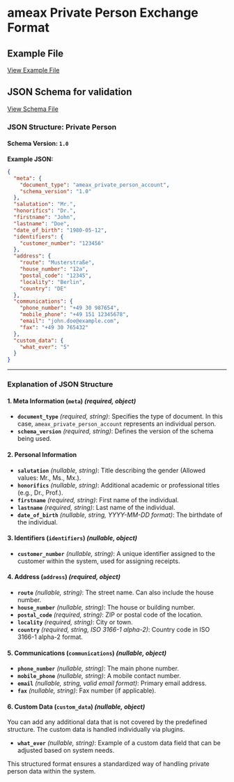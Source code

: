 # ameax Private Person Exchange Format

## Example File
[View Example File](../examples/ameax_private_person.json)


## JSON Schema for validation
[View Schema File](../schemas/ameax_private_person_account.v1-0.schema.json)

### **JSON Structure: Private Person**

#### **Schema Version:** `1.0`

**Example JSON:**
```json
{
  "meta": {
    "document_type": "ameax_private_person_account",
    "schema_version": "1.0"
  },
  "salutation": "Mr.",
  "honorifics": "Dr.",
  "firstname": "John",
  "lastname": "Doe",
  "date_of_birth": "1980-05-12",
  "identifiers": {
    "customer_number": "123456"
  },
  "address": {
    "route": "Musterstraße",
    "house_number": "12a",
    "postal_code": "12345",
    "locality": "Berlin",
    "country": "DE"
  },
  "communications": {
    "phone_number": "+49 30 987654",
    "mobile_phone": "+49 151 12345678",
    "email": "john.doe@example.com",
    "fax": "+49 30 765432"
  },
  "custom_data": {
    "what_ever": "5"
  }
}
```

---

### **Explanation of JSON Structure**

#### **1. Meta Information (`meta`)** *(required, object)*

- **`document_type`** *(required, string)*: Specifies the type of document. In this case, `ameax_private_person_account` represents an individual person.
- **`schema_version`** *(required, string)*: Defines the version of the schema being used.

#### **2. Personal Information**

- **`salutation`** *(nullable, string)*: Title describing the gender (Allowed values: Mr., Ms., Mx.).
- **`honorifics`** *(nullable, string)*: Additional academic or professional titles (e.g., Dr., Prof.).
- **`firstname`** *(required, string)*: First name of the individual.
- **`lastname`** *(required, string)*: Last name of the individual.
- **`date_of_birth`** *(nullable, string, YYYY-MM-DD format)*: The birthdate of the individual.

#### **3. Identifiers (`identifiers`)** *(nullable, object)*
- **`customer_number`** *(nullable, string)*: A unique identifier assigned to the customer within the system, used for assigning receipts.

#### **4. Address (`address`)** *(required, object)*

- **`route`** *(nullable, string)*: The street name. Can also include the house number.
- **`house_number`** *(nullable, string)*: The house or building number.
- **`postal_code`** *(required, string)*: ZIP or postal code of the location.
- **`locality`** *(required, string)*: City or town.
- **`country`** *(required, string, ISO 3166-1 alpha-2)*: Country code in ISO 3166-1 alpha-2 format.

#### **5. Communications (`communications`)** *(nullable, object)*

- **`phone_number`** *(nullable, string)*: The main phone number.
- **`mobile_phone`** *(nullable, string)*: A mobile contact number.
- **`email`** *(nullable, string, valid email format)*: Primary email address.
- **`fax`** *(nullable, string)*: Fax number (if applicable).

#### **6. Custom Data (`custom_data`)** *(nullable, object)*

You can add any additional data that is not covered by the predefined structure. The custom data is handled individually via plugins.

- **`what_ever`** *(nullable, string)*: Example of a custom data field that can be adjusted based on system needs.

This structured format ensures a standardized way of handling private person data within the system.

